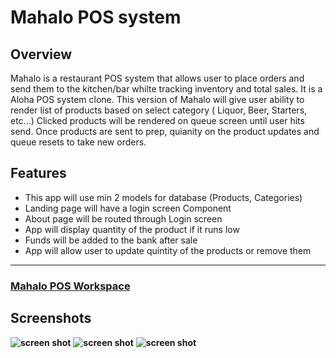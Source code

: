# Mahalo POS system

## Overview


Mahalo is a restaurant POS system that allows user to place orders and send them to the kitchen/bar whilte tracking inventory and total sales. It is a Aloha POS system clone. This version of Mahalo will give user ability to render list of products based on select category ( Liquor, Beer, Starters, etc...)
Clicked products will be rendered on queue screen until user hits send. Once products are sent to prep, quianity on the product updates and queue resets to take new orders. 

## Features

* This app will use min 2 models for database (Products, Categories)
* Landing page will have a login screen Component
* About page will be routed through Login screen
* App will display quantity of the product if it runs low
* Funds will be added to the bank after sale
* App will allow user to update quintity of the products or remove them

_____________


### [Mahalo POS Workspace](https://trello.com/b/F7w2HI6G/mahalo-pos-system) 

## Screenshots

**![screen shot ](https://i.ibb.co/XDm6Nwq/Screen-Shot-2021-12-15-at-8-01-18-PM.png)**
**![screen shot ](https://i.ibb.co/MhDL576/Screen-Shot-2021-12-15-at-9-05-53-PM.png)**
**![screen shot ](https://i.ibb.co/Fzkmq4x/Screen-Shot-2021-12-15-at-8-35-44-PM.png)**


